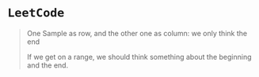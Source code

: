 # `LeetCode`
> One Sample as row, and the other one as column: we only think the end
>
> If we get on a range, we should think something about the beginning and the end.